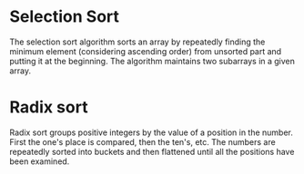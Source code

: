 # Selection Sort
The selection sort algorithm sorts an array by repeatedly finding the minimum element (considering ascending order) from unsorted part and putting it at the beginning. The algorithm maintains two subarrays in a given array.

# Radix sort
Radix sort groups positive integers by the value of a position in the number. First the one's place is compared, then the ten's, etc.
The numbers are repeatedly sorted into buckets and then flattened until all the positions have been examined.